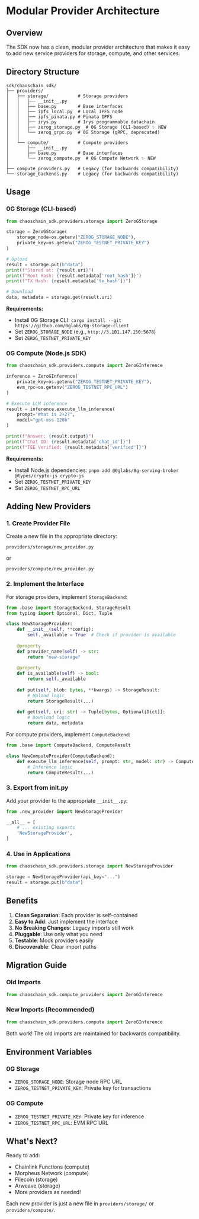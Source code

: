# Modular Provider Architecture

## Overview

The SDK now has a clean, modular provider architecture that makes it easy to add new service providers for storage, compute, and other services.

## Directory Structure

```
sdk/chaoschain_sdk/
├── providers/
│   ├── storage/           # Storage providers
│   │   ├── __init__.py
│   │   ├── base.py        # Base interfaces
│   │   ├── ipfs_local.py  # Local IPFS node
│   │   ├── ipfs_pinata.py # Pinata IPFS
│   │   ├── irys.py        # Irys programmable datachain
│   │   ├── zerog_storage.py  # 0G Storage (CLI-based) ✨ NEW
│   │   └── zerog_grpc.py  # 0G Storage (gRPC, deprecated)
│   │
│   └── compute/           # Compute providers
│       ├── __init__.py
│       ├── base.py        # Base interfaces
│       └── zerog_compute.py  # 0G Compute Network ✨ NEW
│
├── compute_providers.py   # Legacy (for backwards compatibility)
└── storage_backends.py    # Legacy (for backwards compatibility)
```

## Usage

### 0G Storage (CLI-based)

```python
from chaoschain_sdk.providers.storage import ZeroGStorage

storage = ZeroGStorage(
    storage_node=os.getenv("ZEROG_STORAGE_NODE"),
    private_key=os.getenv("ZEROG_TESTNET_PRIVATE_KEY")
)

# Upload
result = storage.put(b"data")
print(f"Stored at: {result.uri}")
print(f"Root Hash: {result.metadata['root_hash']}")
print(f"TX Hash: {result.metadata['tx_hash']}")

# Download
data, metadata = storage.get(result.uri)
```

**Requirements:**
- Install 0G Storage CLI: `cargo install --git https://github.com/0glabs/0g-storage-client`
- Set `ZEROG_STORAGE_NODE` (e.g., `http://3.101.147.150:5678`)
- Set `ZEROG_TESTNET_PRIVATE_KEY`

### 0G Compute (Node.js SDK)

```python
from chaoschain_sdk.providers.compute import ZeroGInference

inference = ZeroGInference(
    private_key=os.getenv("ZEROG_TESTNET_PRIVATE_KEY"),
    evm_rpc=os.getenv("ZEROG_TESTNET_RPC_URL")
)

# Execute LLM inference
result = inference.execute_llm_inference(
    prompt="What is 2+2?",
    model="gpt-oss-120b"
)

print(f"Answer: {result.output}")
print(f"Chat ID: {result.metadata['chat_id']}")
print(f"TEE Verified: {result.metadata['verified']}")
```

**Requirements:**
- Install Node.js dependencies: `pnpm add @0glabs/0g-serving-broker @types/crypto-js crypto-js`
- Set `ZEROG_TESTNET_PRIVATE_KEY`
- Set `ZEROG_TESTNET_RPC_URL`

## Adding New Providers

### 1. Create Provider File

Create a new file in the appropriate directory:

```
providers/storage/new_provider.py
```

or

```
providers/compute/new_provider.py
```

### 2. Implement the Interface

For storage providers, implement `StorageBackend`:

```python
from .base import StorageBackend, StorageResult
from typing import Optional, Dict, Tuple

class NewStorageProvider:
    def __init__(self, **config):
        self._available = True  # Check if provider is available
    
    @property
    def provider_name(self) -> str:
        return "new-storage"
    
    @property
    def is_available(self) -> bool:
        return self._available
    
    def put(self, blob: bytes, **kwargs) -> StorageResult:
        # Upload logic
        return StorageResult(...)
    
    def get(self, uri: str) -> Tuple[bytes, Optional[Dict]]:
        # Download logic
        return data, metadata
```

For compute providers, implement `ComputeBackend`:

```python
from .base import ComputeBackend, ComputeResult

class NewComputeProvider(ComputeBackend):
    def execute_llm_inference(self, prompt: str, model: str) -> ComputeResult:
        # Inference logic
        return ComputeResult(...)
```

### 3. Export from __init__.py

Add your provider to the appropriate `__init__.py`:

```python
from .new_provider import NewStorageProvider

__all__ = [
    # ... existing exports
    'NewStorageProvider',
]
```

### 4. Use in Applications

```python
from chaoschain_sdk.providers.storage import NewStorageProvider

storage = NewStorageProvider(api_key="...")
result = storage.put(b"data")
```

## Benefits

1. **Clean Separation**: Each provider is self-contained
2. **Easy to Add**: Just implement the interface
3. **No Breaking Changes**: Legacy imports still work
4. **Pluggable**: Use only what you need
5. **Testable**: Mock providers easily
6. **Discoverable**: Clear import paths

## Migration Guide

### Old Imports

```python
from chaoschain_sdk.compute_providers import ZeroGInference
```

### New Imports (Recommended)

```python
from chaoschain_sdk.providers.compute import ZeroGInference
```

Both work! The old imports are maintained for backwards compatibility.

## Environment Variables

### 0G Storage
- `ZEROG_STORAGE_NODE`: Storage node RPC URL
- `ZEROG_TESTNET_PRIVATE_KEY`: Private key for transactions

### 0G Compute
- `ZEROG_TESTNET_PRIVATE_KEY`: Private key for inference
- `ZEROG_TESTNET_RPC_URL`: EVM RPC URL

## What's Next?

Ready to add:
- Chainlink Functions (compute)
- Morpheus Network (compute)
- Filecoin (storage)
- Arweave (storage)
- More providers as needed!

Each new provider is just a new file in `providers/storage/` or `providers/compute/`.
